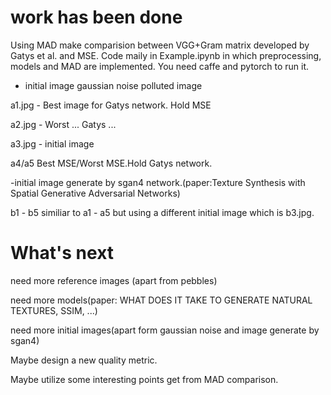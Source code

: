 # work has been done

Using MAD make comparision between VGG+Gram matrix developed by Gatys et al. and MSE. Code maily in Example.ipynb in which preprocessing, models and MAD are implemented. You need caffe and pytorch to run it.


- initial image gaussian noise polluted image

a1.jpg - Best image for Gatys network. Hold MSE

a2.jpg - Worst ...      Gatys ...

a3.jpg - initial image

a4/a5 Best MSE/Worst MSE.Hold Gatys network.


-initial image generate by sgan4 network.(paper:Texture Synthesis with Spatial Generative Adversarial Networks)

b1 - b5 similiar to a1 - a5 but using a different initial image which is b3.jpg.



# What's next
need more reference images (apart from pebbles) 

need more models(paper: WHAT DOES IT TAKE TO GENERATE NATURAL TEXTURES, SSIM, ...)

need more initial images(apart form gaussian noise and image generate by sgan4)


Maybe design a new quality metric.

Maybe utilize some interesting points get from MAD comparison.
